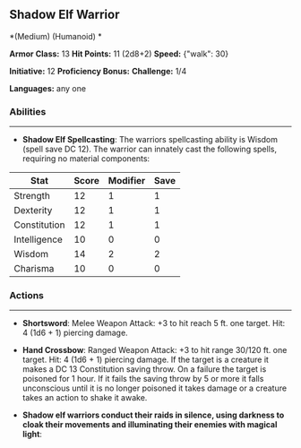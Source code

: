 ## Shadow Elf Warrior
*(Medium) (Humanoid) *

**Armor Class:** 13
**Hit Points:** 11 (2d8+2)
**Speed:** {"walk": 30}

**Initiative:** 12
**Proficiency Bonus:**
**Challenge:** 1/4

**Languages:** any one

### Abilities
 --- 
- **Shadow Elf Spellcasting**: The warriors spellcasting ability is Wisdom (spell save DC 12). The warrior can innately cast the following spells, requiring no material components:



| Stat | Score | Modifier | Save |
| ---- | ---- | ---- | ---- |
| Strength | 12 | 1 | 1 |
| Dexterity | 12 | 1 | 1 |
| Constitution | 12 | 1 | 1 |
| Intelligence | 10 | 0 | 0 |
| Wisdom | 14 | 2 | 2 |
| Charisma | 10 | 0 | 0 |

### Actions
 --- 
- **Shortsword**: Melee Weapon Attack: +3 to hit  reach 5 ft.  one target. Hit: 4 (1d6 + 1) piercing damage.

- **Hand Crossbow**: Ranged Weapon Attack: +3 to hit  range 30/120 ft.  one target. Hit: 4 (1d6 + 1) piercing damage. If the target is a creature  it makes a DC 13 Constitution saving throw. On a failure  the target is poisoned for 1 hour. If it fails the saving throw by 5 or more  it falls unconscious until it is no longer poisoned  it takes damage  or a creature takes an action to shake it awake.

- **Shadow elf warriors conduct their raids in silence, using darkness to cloak their movements and illuminating their enemies with magical light**: 

